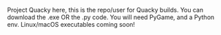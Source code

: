 Project Quacky here, this is the repo/user for Quacky builds. You can download the .exe OR the .py code. You will need PyGame, and a Python env. Linux/macOS executables coming soon!
